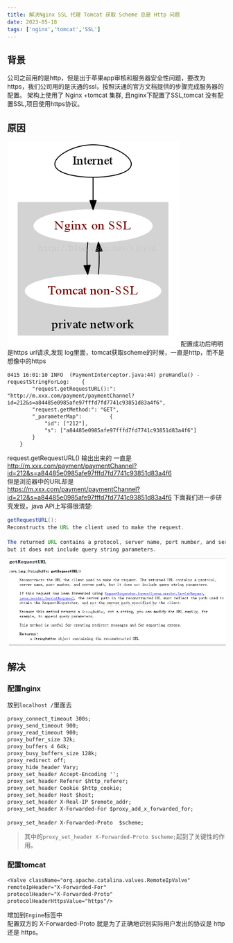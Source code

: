 ```yaml
---
title: 解决Nginx SSL 代理 Tomcat 获取 Scheme 总是 Http 问题
date: 2023-05-18
tags: ['nginx','tomcat','SSL'] 
---
```


## 背景
公司之前用的是http，但是出于苹果app审核和服务器安全性问题，要改为https，我们公司用的是沃通的ssl，按照沃通的官方文档提供的步骤完成服务器的配置。 架构上使用了 Nginx +tomcat 集群, 且nginx下配置了SSL,tomcat 没有配置SSL,项目使用https协议。

## 原因
![](img/解决Nginx%20SSL%20代理%20Tomcat%20获取%20Scheme%20总是%20Http%20问题/img1.png)
配置成功后明明是https url请求,发现 log里面，tomcat获取scheme的时候，一直是http，而不是想像中的https
```shell
0415 16:01:10 INFO  (PaymentInterceptor.java:44) preHandle() - requestStringForLog:    {
        "request.getRequestURL():": "http://m.xxx.com/payment/paymentChannel?id=212&s=a84485e0985afe97fffd7fd7741c93851d83a4f6",
        "request.getMethod:": "GET",
        "_parameterMap":         {
            "id": ["212"],
            "s": ["a84485e0985afe97fffd7fd7741c93851d83a4f6"]
        }
    }
```
request.getRequestURL() 输出出来的 一直是  
http://m.xxx.com/payment/paymentChannel?id=212&s=a84485e0985afe97fffd7fd7741c93851d83a4f6   
但是浏览器中的URL却是  
https://m.xxx.com/payment/paymentChannel?id=212&s=a84485e0985afe97fffd7fd7741c93851d83a4f6
下面我们进一步研究发现，java API上写得很清楚:  
```java
getRequestURL():
Reconstructs the URL the client used to make the request. 

The returned URL contains a protocol, server name, port number, and server path, 
but it does not include query string parameters.
```
![](img/解决Nginx%20SSL%20代理%20Tomcat%20获取%20Scheme%20总是%20Http%20问题/img2.png)

## 解决
### 配置nginx
放到`localhost /`里面去
```nginx
proxy_connect_timeout 300s;
proxy_send_timeout 900;
proxy_read_timeout 900;
proxy_buffer_size 32k;
proxy_buffers 4 64k;
proxy_busy_buffers_size 128k;
proxy_redirect off;
proxy_hide_header Vary;
proxy_set_header Accept-Encoding '';
proxy_set_header Referer $http_referer;
proxy_set_header Cookie $http_cookie;
proxy_set_header Host $host;
proxy_set_header X-Real-IP $remote_addr;
proxy_set_header X-Forwarded-For $proxy_add_x_forwarded_for;

proxy_set_header X-Forwarded-Proto  $scheme;
```
> 其中的`proxy_set_header X-Forwarded-Proto $scheme;`起到了关键性的作用。

### 配置tomcat
```tomcat
<Valve className="org.apache.catalina.valves.RemoteIpValve"
remoteIpHeader="X-Forwarded-For"
protocolHeader="X-Forwarded-Proto"
protocolHeaderHttpsValue="https"/>
```
增加到`Engine`标签中  
配置双方的 X-Forwarded-Proto 就是为了正确地识别实际用户发出的协议是 http 还是 https。